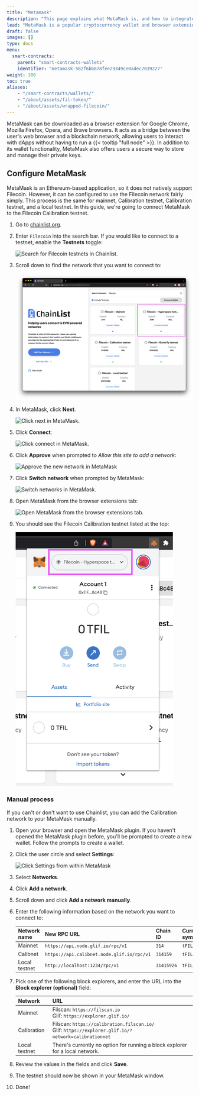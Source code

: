 ```yaml
---
title: "Metamask"
description: "This page explains what MetaMask is, and how to integrate it into the Filecoin network."
lead: "MetaMask is a popular cryptocurrency wallet and browser extension that allows users to interact with the Ethereum blockchain. The Filecoin EVM-runtime allows Filecoin users to user the MetaMask wallet on the Filecoin network. This guide shows you how to integrate FIL into MetaMask."
draft: false
images: []
type: docs
menu:
  smart-contracts:
    parent: "smart-contracts-wallets"
    identifier: "metamask-582f6bb878fee29349ce0adec7039227"
weight: 300
toc: true
aliases:
    - "/smart-contracts/wallets/"
    - "/about/assets/fil-token/"
    - "/about/assets/wrapped-filecoin/"
---
```


MetaMask can be downloaded as a browser extension for Google Chrome, Mozilla Firefox, Opera, and Brave browsers. It acts as a bridge between the user's web browser and a blockchain network, allowing users to interact with dApps without having to run a {{< tooltip "full node" >}}. In addition to its wallet functionality, MetaMask also offers users a secure way to store and manage their private keys.

## Configure MetaMask

MetaMask is an Ethereum-based application, so it does not natively support Filecoin. However, it can be configured to use the Filecoin network fairly simply. This process is the same for mainnet, Calibration testnet, Calibration testnet, and a local testnet. In this guide, we're going to connect MetaMask to the Filecoin Calibration testnet.

1. Go to [chainlist.org](https://chainlist.org/).
1. Enter `Filecoin` into the search bar. If you would like to connect to a testnet, enable the **Testnets** toggle:

    ![Search for Filecoin testnets in Chainlist.](chainlist-search-for-filecoin-testnets.png)

1. Scroll down to find the network that you want to connect to:

    ![Find the Calibration testnet.](chainlist-select-calibration.png)

1. In MetaMask, click **Next**.

    ![Click next in MetaMask.](chainlist-connect-with-metamask.png)

1. Click **Connect**:

    ![Click connect in MetaMask.](chainlist-click-connect-in-metamask.png)

1. Click **Approve** when prompted to _Allow this site to add a network_:

    ![Approve the new network in MetaMask](chainlist-approve-new-network.png)

1. Click **Switch network** when prompted by MetaMask:

    ![Switch networks in MetaMask.](chainlist-switch-network.png)

1. Open MetaMask from the browser extensions tab:

    ![Open MetaMask from the browser extensions tab.](chainlist-open-metamask.png)

1. You should see the Filecoin Calibration testnet listed at the top:

    ![MetaMask on the Filecoin Calibration testnet.](chainlist-calibration-added.png)

### Manual process

If you can't or don't want to use Chainlist, you can add the Calibration network to your MetaMask manually.

1. Open your browser and open the MetaMask plugin. If you haven't opened the MetaMask plugin before, you'll be prompted to create a new wallet. Follow the prompts to create a wallet.
1. Click the user circle and select **Settings**:

    ![Click Settings from within MetaMask](manual-show-settings.jpg)

1. Select **Networks**.
1. Click **Add a network**.
1. Scroll down and click **Add a network manually**.
1. Enter the following information based on the network you want to connect to:

    | Network name | New RPC URL | Chain ID | Currency symbol |
    | --- | --- | --- | --- |
    | Mainnet | `https://api.node.glif.io/rpc/v1` | `314` | `tFIL` | 
    | Calibnet|  `https://api.calibnet.node.glif.io/rpc/v1` | `314159` | `tFIL` | 
    | Local testnet | `http://localhost:1234/rpc/v1` | `31415926` | `tFIL` | 

1. Pick one of the following block explorers, and enter the URL into the **Block explorer (optional)** field:

    | Network | URL |
    | ------- | --- |
    | Mainnet | Filscan: `https://filscan.io` <br> Glif: `https://explorer.glif.io/` |
    | Calibration | Filscan: `https://calibration.filscan.io/` <br> Glif: `https://explorer.glif.io/?network=calibrationnet` |
    | Local testnet | There's currently no option for running a block explorer for a local network. |

1. Review the values in the fields and click **Save**.
1. The testnet should now be shown in your MetaMask window.
1. Done!
